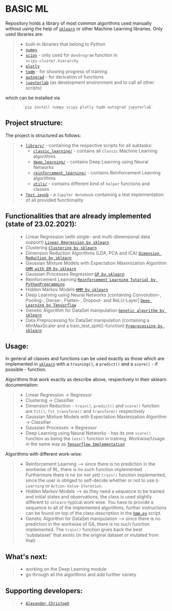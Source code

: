 # BASIC ML

Repository holds a library of most common algorithms used manually without using the help of <a href="https://scikit-learn.org/stable/" target="_blank">`sklearn`</a> or other Machine Learning libraries.
Only used libraries are:
>   - built-in libraries that belong to Python
>   - <a href="https://numpy.org/" target="_blank">`numpy`</a>
>   - <a href="https://docs.scipy.org/doc/scipy/reference/index.html" target="_blank">`scipy`</a> - only used for `dendrogram` function in `scipy.cluster.hierarchy`
>   - <a href="https://plotly.com/" target="_blank">`plotly`</a>
>   - <a href="https://github.com/tqdm/tqdm" target="_blank">`tqdm`</a> - for showing progress of training
>   - <a href="https://github.com/HIPS/autograd" target="_blank">`autograd`</a> - for derivation of functions
>   - <a href="https://jupyterlab.readthedocs.io/en/stable/" target="_blank">`jupyterlab`</a> (as development environment and to call all other scripts)

which can be installed via
>       `pip install numpy scipy plotly tqdm autograd jupyterlab`

## Project structure:

The project is structured as follows:

>   - <a href="library/" target="_blank">`library/`</a> - containing the respective scripts for all subtasks:
>       - <a href="library/classic_learning/" target="_blank">`classic_learning/`</a> - contains all `classic` Machine Learning algorithms
>       - <a href="library/deep_learning/" target="_blank">`deep_learning/`</a> - contains Deep Learning using Neural Networks
>       - <a href="library/reinforcement_learning/" target="_blank">`reinforcement_learning/`</a> - contains Reinforcement Learning algorithms
>       - <a href="library/utils/" target="_blank">`utils/`</a> - contains different kind of `helper` functions and classes
>   - <a href="Test.ipynb" target="_blank">`Test.ipynb`</a> - a `Jupyter Notebook` containing a test implementation of all provided functionality

## Functionalities that are already implemented (state of 23.02.2021):
>   - Linear Regression (with single- and multi-dimensional data support) <a href="https://scikit-learn.org/stable/modules/generated/sklearn.linear_model.LinearRegression.html" target="_blank">`Linear Regression by sklearn`</a>
>   - Clustering <a href="https://scikit-learn.org/stable/modules/clustering.html" target="_blank">`Clustering by sklearn`</a>
>   - Dimension Reduction Algorithms (LDA, PCA and ICA) <a href="https://scikit-learn.org/stable/modules/unsupervised_reduction.html" target="_blank">`Dimension Reduction by sklearn`</a>
>   - Gaussian Mixture Models with Expectation Maximization Algorithm <a href="https://scikit-learn.org/stable/modules/generated/sklearn.mixture.GaussianMixture.html" target="_blank">`GMM with EM by sklearn`</a>
>   - Gaussian Processes Regression <a href="https://scikit-learn.org/stable/modules/generated/sklearn.gaussian_process.GaussianProcessRegressor.html" target="_blank">`GP by sklearn`</a>
>   - Reinforcement Learning <a href="https://pythonprogramming.net/q-learning-reinforcement-learning-python-tutorial/" target="_blank">`Reinforcement Learning Tutorial by PythonProgramming`</a>
>   - Hidden Markov Models <a href="http://scikit-learn.sourceforge.net/stable/modules/hmm.html" target="_blank">`HMM by sklearn`</a>
>   - Deep Learning using Neural Networks [containing Convolution-, Pooling-, Dense-, Flatten-, Dropout- and ReLU-Layer] <a href="https://www.tensorflow.org/tutorials/keras/classification" target="_blank">`Deep Learning by Tensorflow`</a>
>   - Genetic Algorithm for DataSet manipulation <a href=https://pypi.org/project/sklearn-genetic/ target="_blank">`Genetic algorithm by sklearn`</a>
>   - Data Preprocessing for DataSet manipulation (containing a MinMaxScaler and a train_test_split()-function) <a href=https://scikit-learn.org/stable/modules/preprocessing.html target="_blank">`Preprocessing by sklearn`</a>

## Usage:
In general all classes and functions can be used exactly as those which are implemented in <a href="https://scikit-learn.org/stable/" target="_blank">`sklearn`</a> with a `training()`, a `predict()` and a `score()` - if possible - function.

Algorithms that work exactly as describe above, respectively in their sklearn documentation:
>   - Linear Regression -> Regressor
>   - Clustering -> Classifier
>   - Dimension Reduction - `train()`, `predict()` and `score()` function are `fit()`, `fit_transform()` and `transform()` respectively
>   - Gaussian Mixture Models with Expectation Maximization Algorithm -> Classifier
>   - Gaussian Processes -> Regressor
>   - Deep Learning using Neural Networks - has its one `score()` function as being the `loss()` function in training. Workwise/Usage in the same way as <a href=https://www.tensorflow.org/ target="_blank">`Tensorflow Implementation`</a> 

Algorithms with different work-wise:
>   - Reinforcement Learning --> since there is no prediction in the workwise of RL, there is no such function implemented. Furthermore there is no (or not yet) `train()` function implemented, since the user is obliged to self-decide whether or not to use `Q-Learning` or `Action-Value-Iteration`.
>   - Hidden Markov Models --> as they need a sequence to be trained and initial states and observations, the class is used slightly different to `sklearn`-typical work wise. You have to provide a sequence to all of the implemented algorithms, further instructions can be found on top of the class description in the <a href="library/reinforcement_learning/hmm.py" target="_blank">`hmm.py`</a> script.
>   - Genetic Algorithm for DataSet manipulation --> since there is no prediction in the workwise of GA, there is no such function implemented. The `train()` function gives back the best 'subdataset' that exists (in the original dataset or mutated from that)

## What's next:

>   - working on the Deep Learning module
>   - go through all the algorithms and add further variety

## Supporting developers:
> -   <a href="https://github.com/papstchaka" target="_blank">`Alexander Christoph`</a>